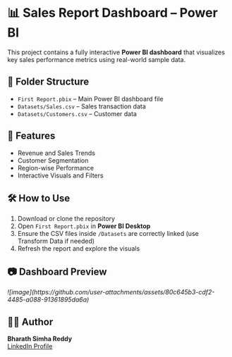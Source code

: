 <h1>📊 Sales Report Dashboard – Power BI</h1>

<p>This project contains a fully interactive <strong>Power BI dashboard</strong> that visualizes key sales performance metrics using real-world sample data.</p>

<h2>📁 Folder Structure</h2>
<ul>
  <li><code>First Report.pbix</code> – Main Power BI dashboard file</li>
  <li><code>Datasets/Sales.csv</code> – Sales transaction data</li>
  <li><code>Datasets/Customers.csv</code> – Customer data</li>
</ul>

<h2>🚀 Features</h2>
<ul>
  <li>Revenue and Sales Trends</li>
  <li>Customer Segmentation</li>
  <li>Region-wise Performance</li>
  <li>Interactive Visuals and Filters</li>
</ul>

<h2>🛠️ How to Use</h2>
<ol>
  <li>Download or clone the repository</li>
  <li>Open <code>First Report.pbix</code> in <strong>Power BI Desktop</strong></li>
  <li>Ensure the CSV files inside <code>/Datasets</code> are correctly linked (use Transform Data if needed)</li>
  <li>Refresh the report and explore the visuals</li>
</ol>

<h2>📷 Dashboard Preview</h2>
<p><em> ![image](https://github.com/user-attachments/assets/80c645b3-cdf2-4485-a088-91361895da6a)
 </em></p>

<h2>🙋‍♂️ Author</h2>
<p><strong>Bharath Simha Reddy</strong><br>
<a href="https://www.linkedin.com/in/bharathsimhareddy-katta/" target="_blank">LinkedIn Profile</a></p>

